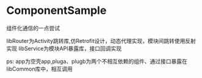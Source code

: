 # ComponentSample
组件化通信的一点尝试

libRouter为Activity跳转库,仿Retrofit设计，动态代理实现，模块间跳转使用反射实现
libService为模块API暴露库，接口回调实现

ps: app为空壳app,pluga、plugb为两个不相互依赖的组件、通过接口暴露在libCommon库中，相互调用
